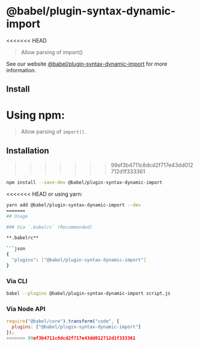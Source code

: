 # @babel/plugin-syntax-dynamic-import

<<<<<<< HEAD
> Allow parsing of import()

See our website [@babel/plugin-syntax-dynamic-import](https://babeljs.io/docs/en/next/babel-plugin-syntax-dynamic-import.html) for more information.

## Install

Using npm:
=======
> Allow parsing of `import()`.

## Installation
>>>>>>> 99ef3b4711c8dcd2f717e43dd012712d1f333361

```sh
npm install --save-dev @babel/plugin-syntax-dynamic-import
```

<<<<<<< HEAD
or using yarn:

```sh
yarn add @babel/plugin-syntax-dynamic-import --dev
=======
## Usage

### Via `.babelrc` (Recommended)

**.babelrc**

```json
{
  "plugins": ["@babel/plugin-syntax-dynamic-import"]
}
```

### Via CLI

```sh
babel --plugins @babel/plugin-syntax-dynamic-import script.js
```

### Via Node API

```javascript
require("@babel/core").transform("code", {
  plugins: ["@babel/plugin-syntax-dynamic-import"]
});
>>>>>>> 99ef3b4711c8dcd2f717e43dd012712d1f333361
```
